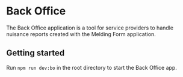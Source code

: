 # Back Office

The Back Office application is a tool for service providers to handle nuisance reports
created with the Melding Form application.

## Getting started

Run `npm run dev:bo` in the root directory to start the Back Office app.
